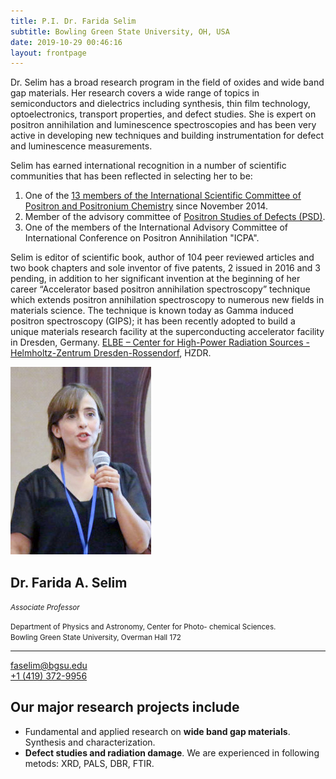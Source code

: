 ```yaml
---
title: P.I. Dr. Farida Selim
subtitle: Bowling Green State University, OH, USA
date: 2019-10-29 00:46:16
layout: frontpage
---
```


<div class="row justify-content-between">
    <div class="col-md-7">
        <p>Dr. Selim has a broad research program in the field of oxides and wide band gap materials. Her research covers a wide range of topics in semiconductors and dielectrics including synthesis, thin film technology, optoelectronics, transport properties, and defect studies. She is expert on positron annihilation and luminescence spectroscopies and has been very active in developing new techniques and building instrumentation for defect and luminescence measurements.</p>
        <p>Selim has earned international recognition in a number of scientific communities that has been reflected in selecting her to be:</p>
        <ol class="spaced">
            <li>One of the <a href="http://www.ppc12.umcs.pl/?id=4&amp;sid=1" rel="nofollow" target="_blank">13 members of the International Scientific Committee of Positron and Positronium Chemistry</a> since November 2014.</li>
            <li>Member of the advisory committee of <a href="http://www.barc.gov.in/symposium/psd-2020/index.html" rel="nofollow" target="_blank">Positron Studies of Defects (PSD)</a>.</li>
            <li>One of the members of the International Advisory Committee of International Conference on Positron Annihilation "ICPA".</li>
        </ol>
        <p>Selim is editor of scientific book, author of 104 peer reviewed articles and two book chapters and sole inventor of five patents, 2 issued in 2016 and 3 pending, in addition to her significant invention at the beginning of her career “Accelerator based positron annihilation spectroscopy” technique which extends positron annihilation spectroscopy to numerous new fields in materials science. The technique is known today as Gamma induced positron spectroscopy (GIPS); it has been recently adopted to build a unique materials research facility at the superconducting accelerator facility in Dresden, Germany. <a href="http://www.hzdr.de/db/Cms?pNid=1732" rel="nofollow">ELBE – Center for High-Power Radiation Sources - Helmholtz-Zentrum Dresden-Rossendorf</a>, HZDR.</p>
    </div>
    <div class="col-md-4">
        <div class="card mt-2">
            <div class="row no-gutters">
                <div class="col-sm-6 col-md-12">
                    <img src="images/farida-selim.jpg" class="card-img-top" alt="Farida Selim gives a talk">
                </div>
                <div class="col-sm-6 col-md-12">
                    <div class="card-body pb-2">
                        <h2 class="h4 mt-0 mb-1 card-title">Dr. Farida A. Selim</h2>
                        <p class="text-muted mt-0 mb-3"><small><i>Associate Professor</i></small></p>
                        <p><small>Department of Physics and Astronomy, Center for Photo- chemical
                                Sciences.<br />Bowling Green State University, Overman Hall 172</small></p>
                        <hr class="dash mb-4" />
                        <p>
                            <a href="mailto:faselim@bgsu.edu">faselim@bgsu.edu</a><br />
                            <a href="tel:+14193729956">+1 (419) 372-9956</a>
                        </p>
                    </div>
                </div>
            </div>
        </div>
    </div>
</div>
<div class="row">
    <div class="col">
        <h2>Our major research projects include</h2>
        <ul class="spaced">
            <li>Fundamental and applied research on <strong>wide band gap materials</strong>. Synthesis and characterization.</li>
            <li><strong>Defect studies and radiation damage</strong>. We are experienced in following metods: XRD, PALS, DBR, FTIR.</li>
        </ul>
    </div>
</div>